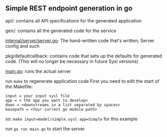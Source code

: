 ## Simple REST endpoint generation in go

api/: contains all API specifications for the generated application

gen/: contains all the generated code for the service

[internal/server/server.go](./internal/server/server.go): The hand-written code that's written; Server config and such

pkg/defaultcallback: contains code that sets up the defaults for generated code. (This will no longer be necessary in future Sysl versions)

<!-- TODO: fix the link  -->
<!-- When new endpoints are added, they need to be added to the `simple.ServiceInterface` variable in [server.go](./server/server.go) -->

[main.go](./main.go): runs the actual server

run `make` to regenerate application code
First you need to edit the start of the Makefile:

```
input = your input sysl file
app = < the app you want to develop>
down = <downstreams in a list separated by spaces>
basepath = <Your current go module path>
```

so: `make input=model/simple.sysl app=Simple` for this example

run `go run main.go` to start the server
